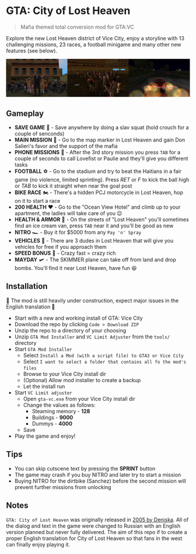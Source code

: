 # GTA: City of Lost Heaven

> Mafia themed total conversion mod for GTA:VC

Explore the new Lost Heaven district of Vice City, enjoy a storyline with 13 challenging missions, 23 races, a football minigame and many other new features (see below).

![City of Lost Heaven](./docs/assets/city-of-lost-heaven-banner.jpg)

## Gameplay

- **SAVE GAME** 💾 - Save anywhere by doing a slav squat (hold crouch for a couple of senconds)
- **MAIN MISSION** 🎩 - Go to the map marker in Lost Heaven and gain Don Salieri's favor and the support of the mafia
- **PHONE MISSIONS** 📱 - After the 3rd story mission you press `TAB` for a couple of seconds to call Lovefist or Paulie and they'll give you different tasks
- **FOOTBALL** ⚽ - Go to the stadium and try to beat the Haitians in a fair game (no violence, limited sprinting). Press *RET* or *F* to kick the ball high or *TAB* to kick it straight when near the goal post
- **BIKE RACE** 🏍️ - There's a hidden PCJ motorcycle in Lost Heaven, hop on it to start a race
- **200 HEALTH** ❤️ - Go to the "Ocean View Hotel" and climb up to your apartment, the ladies will take care of you 😉
- **HEALTH & ARMOR** 🍦 - On the streets of "Lost Heaven" you'll sometimes find an ice cream van, press `TAB` near it and you'll be good as new
- **NITRO** 🏎️ - Buy it for $5000 from any `Pay 'n' Spray`
- **VEHICLES** 🛵 - There are 3 dudes in Lost Heaven that will give you vehicles for free if you approach them
- **SPEED BONUS** 💸 - Crazy fast = crazy rich
- **MAYDAY** 🛩️ - The SKIMMER plane can take off from land and drop bombs. You'll find it near Lost Heaven, have fun 😆

## Installation

🚨 The mod is still heavily under construction, expect major issues in the English translation 🚨

- Start with a new and working install of GTA: Vice City
- Download the repo by clicking `Code > Download ZIP`
- Unzip the repo to a directory of your choosing
- Unzip `GTA Mod Installer` and `VC Limit Adjuster` from the `tools/` directory
- Start `GTA Mod Installer`
  - Select `Install a Mod (with a script file) to GTA3 or Vice City`
  - Select `I want to select a folder that contains all fo the mod's files`
  - Browse to your Vice City install dir
  - (Optional) Allow mod installer to create a backup
  - Let the install run
- Start `VC Limit adjuster`
  - Open `gta-vc.exe` from your Vice City install dir
  - Change the values as follows:
    - Steaming memory - **128**
    - Buildings - **9000**
    - Dummys - **4000**
  - Save
- Play the game and enjoy!

## Tips

- You can skip cutscene text by pressing the **SPRINT** button
- The game may crash if you buy NITRO and later try to start a mission
- Buying NITRO for the dirtbike (Sanchez) before the second mission will prevent further missions from unlocking 

## Notes

`GTA: City of Lost Heaven` was originally released in [2005 by Deniska](https://gtaforums.com/topic/177544-city-of-lost-heaven/). All of the dialog and text in the game were changed to Russian with an English version planned but never fully delivered. The aim of this repo if to create a proper English translation for City of Lost Heaven so that fans in the west can finally enjoy playing it.

